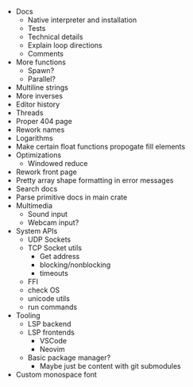 - Docs
  - Native interpreter and installation
  - Tests
  - Technical details
  - Explain loop directions
  - Comments
- More functions
  - Spawn?
  - Parallel?
- Multiline strings
- More inverses
- Editor history
- Threads
- Proper 404 page
- Rework names
- Logarithms
- Make certain float functions propogate fill elements
- Optimizations
  - Windowed reduce
- Rework front page
- Pretty array shape formatting in error messages
- Search docs
- Parse primitive docs in main crate
- Multimedia
  - Sound input
  - Webcam input?
- System APIs
  - UDP Sockets
  - TCP Socket utils
    - Get address
    - blocking/nonblocking
    - timeouts
  - FFI
  - check OS
  - unicode utils
  - run commands
- Tooling
  - LSP backend
  - LSP frontends
    - VSCode
    - Neovim
  - Basic package manager?
    - Maybe just be content with git submodules
- Custom monospace font

